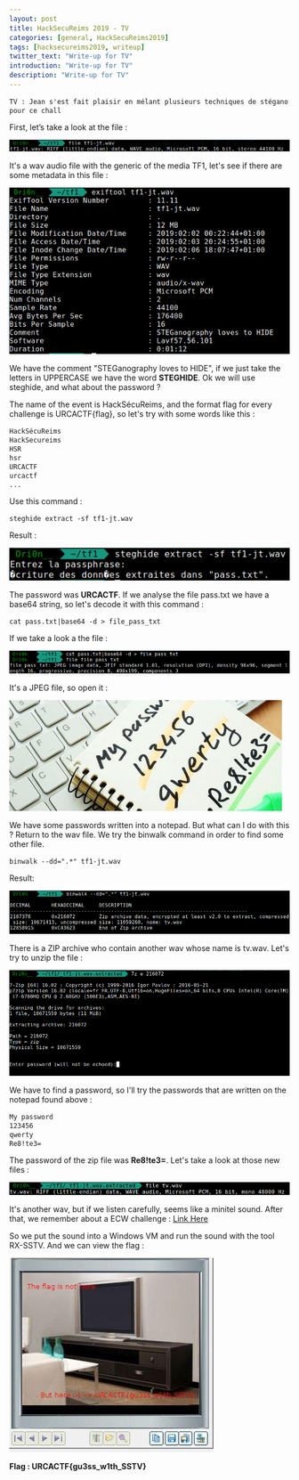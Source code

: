 ```yaml
---
layout: post
title: HackSecuReims 2019 - TV
categories: [general, HackSecuReims2019]
tags: [hacksecureims2019, writeup]
twitter_text: "Write-up for TV"
introduction: "Write-up for TV"
description: "Write-up for TV"
---
```


```
TV : Jean s'est fait plaisir en mélant plusieurs techniques de stégano pour ce chall
```

First, let’s take a look at the file :

![](/assets/img/2019/hacksecureims/tv/1.png)

It's a wav audio file with the generic of the media TF1, let's see if there are some metadata in this file :

![](/assets/img/2019/hacksecureims/tv/2.png)

We have the comment "STEGanography loves to HIDE", if we just take the letters in UPPERCASE we have the word **STEGHIDE**. Ok we will use steghide, and what about the password ?

The name of the event is HackSécuReims, and the format flag for every challenge is URCACTF{flag}, so let's try with some words like this :

```
HackSécuReims
HackSecureims
HSR
hsr
URCACTF
urcactf
...
``` 

Use this command :

```
steghide extract -sf tf1-jt.wav
```
Result :

![](/assets/img/2019/hacksecureims/tv/3.png)

The password was **URCACTF**. If we analyse the file pass.txt we have a base64 string, so let's decode it with this command :

```
cat pass.txt|base64 -d > file_pass_txt
```
If we take a look a the file :

![](/assets/img/2019/hacksecureims/tv/4.png)

It's a JPEG file, so open it :

![](/assets/img/2019/hacksecureims/tv/file_pass_txt.jpg)

We have some passwords written into a notepad. But what can I do with this ? Return to the wav file. We try the binwalk command in order to find some other file.

```
binwalk --dd=".*" tf1-jt.wav
```
Result:

![](/assets/img/2019/hacksecureims/tv/6.png)

There is a ZIP archive who contain another wav whose name is tv.wav. Let's try to unzip the file :

![](/assets/img/2019/hacksecureims/tv/7.png)

We have to find a password, so I'll try the passwords that are written on the notepad found above :

```
My password
123456
qwerty
Re8!te3=
```

The password of the zip file was **Re8!te3=**. Let's take a look at those new files :

![](/assets/img/2019/hacksecureims/tv/8.png)

It's another wav, but if we listen carefully, seems like a minitel sound. After that, we remember about a ECW challenge : [Link Here](https://thetraaaxx.org/writeup-ecw2018-drone_wars-steps-1-3-et-les-deux-hints)

So we put the sound into a Windows VM and run the sound with the tool RX-SSTV. And we can view the flag :

![](/assets/img/2019/hacksecureims/tv/flag.jpg)

**Flag : URCACTF{gu3ss_w1th_SSTV}**
